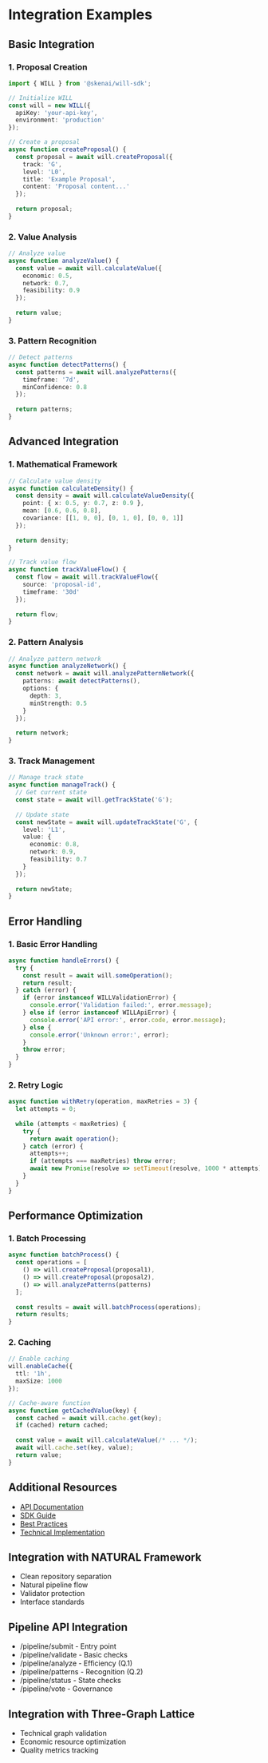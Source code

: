 # Integration Examples

## Basic Integration

### 1. Proposal Creation
```typescript
import { WILL } from '@skenai/will-sdk';

// Initialize WILL
const will = new WILL({
  apiKey: 'your-api-key',
  environment: 'production'
});

// Create a proposal
async function createProposal() {
  const proposal = await will.createProposal({
    track: 'G',
    level: 'L0',
    title: 'Example Proposal',
    content: 'Proposal content...'
  });
  
  return proposal;
}
```

### 2. Value Analysis
```typescript
// Analyze value
async function analyzeValue() {
  const value = await will.calculateValue({
    economic: 0.5,
    network: 0.7,
    feasibility: 0.9
  });
  
  return value;
}
```

### 3. Pattern Recognition
```typescript
// Detect patterns
async function detectPatterns() {
  const patterns = await will.analyzePatterns({
    timeframe: '7d',
    minConfidence: 0.8
  });
  
  return patterns;
}
```

## Advanced Integration

### 1. Mathematical Framework
```typescript
// Calculate value density
async function calculateDensity() {
  const density = await will.calculateValueDensity({
    point: { x: 0.5, y: 0.7, z: 0.9 },
    mean: [0.6, 0.6, 0.8],
    covariance: [[1, 0, 0], [0, 1, 0], [0, 0, 1]]
  });
  
  return density;
}

// Track value flow
async function trackValueFlow() {
  const flow = await will.trackValueFlow({
    source: 'proposal-id',
    timeframe: '30d'
  });
  
  return flow;
}
```

### 2. Pattern Analysis
```typescript
// Analyze pattern network
async function analyzeNetwork() {
  const network = await will.analyzePatternNetwork({
    patterns: await detectPatterns(),
    options: {
      depth: 3,
      minStrength: 0.5
    }
  });
  
  return network;
}
```

### 3. Track Management
```typescript
// Manage track state
async function manageTrack() {
  // Get current state
  const state = await will.getTrackState('G');
  
  // Update state
  const newState = await will.updateTrackState('G', {
    level: 'L1',
    value: {
      economic: 0.8,
      network: 0.9,
      feasibility: 0.7
    }
  });
  
  return newState;
}
```

## Error Handling

### 1. Basic Error Handling
```typescript
async function handleErrors() {
  try {
    const result = await will.someOperation();
    return result;
  } catch (error) {
    if (error instanceof WILLValidationError) {
      console.error('Validation failed:', error.message);
    } else if (error instanceof WILLApiError) {
      console.error('API error:', error.code, error.message);
    } else {
      console.error('Unknown error:', error);
    }
    throw error;
  }
}
```

### 2. Retry Logic
```typescript
async function withRetry(operation, maxRetries = 3) {
  let attempts = 0;
  
  while (attempts < maxRetries) {
    try {
      return await operation();
    } catch (error) {
      attempts++;
      if (attempts === maxRetries) throw error;
      await new Promise(resolve => setTimeout(resolve, 1000 * attempts));
    }
  }
}
```

## Performance Optimization

### 1. Batch Processing
```typescript
async function batchProcess() {
  const operations = [
    () => will.createProposal(proposal1),
    () => will.createProposal(proposal2),
    () => will.analyzePatterns(patterns)
  ];
  
  const results = await will.batchProcess(operations);
  return results;
}
```

### 2. Caching
```typescript
// Enable caching
will.enableCache({
  ttl: '1h',
  maxSize: 1000
});

// Cache-aware function
async function getCachedValue(key) {
  const cached = await will.cache.get(key);
  if (cached) return cached;
  
  const value = await will.calculateValue(/* ... */);
  await will.cache.set(key, value);
  return value;
}
```

## Additional Resources
- [API Documentation](API)
- [SDK Guide](SDK)
- [Best Practices](Best-Practices)
- [Technical Implementation](Technical-Implementation)


## Integration with NATURAL Framework
- Clean repository separation
- Natural pipeline flow
- Validator protection
- Interface standards

## Pipeline API Integration
- /pipeline/submit - Entry point
- /pipeline/validate - Basic checks
- /pipeline/analyze - Efficiency (Q.1)
- /pipeline/patterns - Recognition (Q.2)
- /pipeline/status - State checks
- /pipeline/vote - Governance

## Integration with Three-Graph Lattice
- Technical graph validation
- Economic resource optimization
- Quality metrics tracking